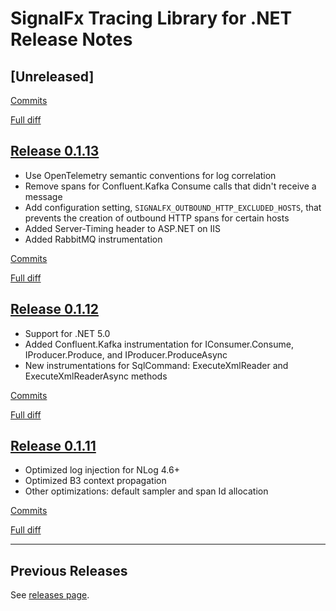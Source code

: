 # SignalFx Tracing Library for .NET Release Notes

## [Unreleased]


[Commits](https://github.com/signalfx/signalfx-dotnet-tracing/v0.1.13...HEAD)

[Full diff](https://github.com/signalfx/signalfx-dotnet-tracing/v0.1.13..HEAD)

## [Release 0.1.13](https://github.com/signalfx/signalfx-dotnet-tracing/releases/tag/v0.1.13)

- Use OpenTelemetry semantic conventions for log correlation
- Remove spans for Confluent.Kafka Consume calls that didn't receive a message
- Add configuration setting, `SIGNALFX_OUTBOUND_HTTP_EXCLUDED_HOSTS`, that prevents the creation of outbound HTTP spans for certain hosts
- Added Server-Timing header to ASP.NET on IIS
- Added RabbitMQ instrumentation

[Commits](https://github.com/signalfx/signalfx-dotnet-tracing/v0.1.13...HEAD)

[Full diff](https://github.com/signalfx/signalfx-dotnet-tracing/v0.1.13..HEAD)

## [Release 0.1.12](https://github.com/signalfx/signalfx-dotnet-tracing/releases/tag/v0.1.12)

- Support for .NET 5.0
- Added Confluent.Kafka instrumentation for IConsumer.Consume, IProducer.Produce, and IProducer.ProduceAsync
- New instrumentations for SqlCommand: ExecuteXmlReader and ExecuteXmlReaderAsync methods

[Commits](https://github.com/signalfx/signalfx-dotnet-tracing/v0.1.11...v0.1.12)

[Full diff](https://github.com/signalfx/signalfx-dotnet-tracing/v0.1.11..v0.1.12)

## [Release 0.1.11](https://github.com/signalfx/signalfx-dotnet-tracing/releases/tag/v0.1.11)

- Optimized log injection for NLog 4.6+
- Optimized B3 context propagation
- Other optimizations: default sampler and span Id allocation

[Commits](https://github.com/signalfx/signalfx-dotnet-tracing/v0.1.10...v0.1.11)

[Full diff](https://github.com/signalfx/signalfx-dotnet-tracing/v0.1.10..v0.1.11)

---

## Previous Releases

See [releases page](https://github.com/signalfx/signalfx-dotnet-tracing/releases).